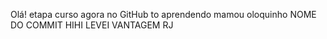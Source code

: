 Olá!
etapa curso
agora no GitHub
to aprendendo
mamou
oloquinho
NOME DO COMMIT
HIHI LEVEI VANTAGEM RJ

